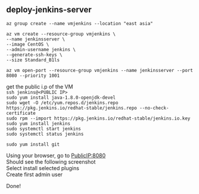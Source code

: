 ## deploy-jenkins-server ##  

`az group create --name vmjenkins --location "east asia"`

`az vm create --resource-group vmjenkins \`  
`--name jenkinsserver \`  
`--image CentOS \`  
`--admin-username jenkins \`  
`--generate-ssh-keys \`  
`--size Standard_B1ls `  

`az vm open-port --resource-group vmjenkins --name jenkinsserver --port 8080 --priority 1001`  

get the public i.p of the VM  
`ssh jenkins@<PUBLIC IP>`  
`sudo yum install java-1.8.0-openjdk-devel`  
`sudo wget -O /etc/yum.repos.d/jenkins.repo https://pkg.jenkins.io/redhat-stable/jenkins.repo --no-check-certificate`  
`sudo rpm --import https://pkg.jenkins.io/redhat-stable/jenkins.io.key`  
`sudo yum install jenkins`  
`sudo systemctl start jenkins`  
`sudo systemctl status jenkins`  

`sudo yum install git` 

Using your browser, go to <PublicIP:8080>  
Should see the following screenshot  
Select install selected plugins  
Create first admin user  
  
Done!  